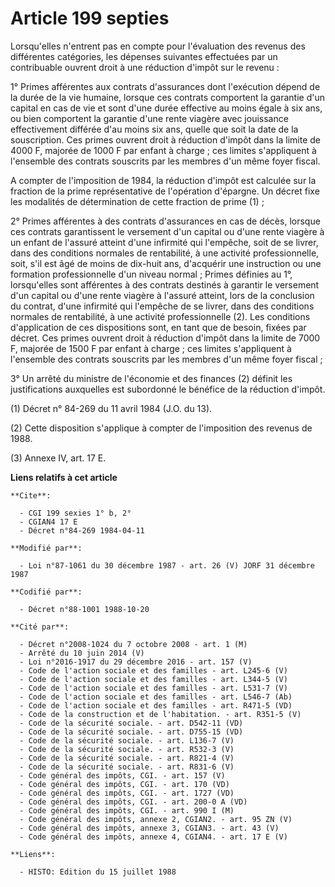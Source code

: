 # Article 199 septies

Lorsqu'elles n'entrent pas en compte pour l'évaluation des revenus des différentes catégories, les dépenses suivantes
effectuées par un contribuable ouvrent droit à une réduction d'impôt sur le revenu :

1° Primes afférentes aux contrats d'assurances dont l'exécution dépend de la durée de la vie humaine, lorsque ces contrats
comportent la garantie d'un capital en cas de vie et sont d'une durée effective au moins égale à six ans, ou bien comportent
la garantie d'une rente viagère avec jouissance effectivement différée d'au moins six ans, quelle que soit la date de la
souscription. Ces primes ouvrent droit à réduction d'impôt dans la limite de 4000 F, majorée de 1000 F par enfant à charge ;
ces limites s'appliquent à l'ensemble  des contrats souscrits par les membres d'un même foyer fiscal.

A compter de l'imposition de 1984, la réduction d'impôt est calculée sur la fraction de la prime représentative de
l'opération d'épargne. Un décret fixe les modalités de détermination de cette fraction de prime (1) ;

2° Primes afférentes à des contrats d'assurances en cas de décès, lorsque ces contrats garantissent le versement d'un capital
ou d'une rente viagère à un enfant de l'assuré atteint d'une infirmité qui l'empêche, soit de se livrer, dans des conditions
normales de rentabilité, à une activité professionnelle, soit, s'il est âgé de moins de dix-huit ans, d'acquérir une
instruction ou une formation professionnelle d'un niveau normal ;       Primes définies au 1°, lorsqu'elles sont afférentes à
des contrats destinés à garantir le versement d'un capital ou d'une rente viagère à l'assuré atteint, lors de la conclusion
du contrat, d'une infirmité qui l'empêche de se livrer, dans des conditions normales de rentabilité, à une activité
professionnelle (2).       Les conditions d'application de ces dispositions sont, en tant que de besoin, fixées par décret.
Ces primes ouvrent droit à réduction d'impôt dans la limite de 7000 F, majorée de 1500 F par enfant à charge ; ces limites
s'appliquent à l'ensemble des contrats souscrits par les membres d'un même foyer fiscal ;

3° Un arrêté du ministre de l'économie et des finances (2) définit les justifications auxquelles est subordonné le bénéfice
de la réduction d'impôt.

(1) Décret n° 84-269 du 11 avril 1984 (J.O. du 13).

(2) Cette disposition s'applique à compter de l'imposition des revenus de 1988.

(3) Annexe IV, art. 17 E.

**Liens relatifs à cet article**

	**Cite**:

	  - CGI 199 sexies 1° b, 2°
	  - CGIAN4 17 E
	  - Décret n°84-269 1984-04-11

	**Modifié par**:

	  - Loi n°87-1061 du 30 décembre 1987 - art. 26 (V) JORF 31 décembre 1987

	**Codifié par**:

	  - Décret n°88-1001 1988-10-20

	**Cité par**:

	  - Décret n°2008-1024 du 7 octobre 2008 - art. 1 (M)
	  - Arrêté du 10 juin 2014 (V)
	  - Loi n°2016-1917 du 29 décembre 2016 - art. 157 (V)
	  - Code de l'action sociale et des familles - art. L245-6 (V)
	  - Code de l'action sociale et des familles - art. L344-5 (V)
	  - Code de l'action sociale et des familles - art. L531-7 (V)
	  - Code de l'action sociale et des familles - art. L546-7 (Ab)
	  - Code de l'action sociale et des familles - art. R471-5 (VD)
	  - Code de la construction et de l'habitation. - art. R351-5 (V)
	  - Code de la sécurité sociale. - art. D542-11 (VD)
	  - Code de la sécurité sociale. - art. D755-15 (VD)
	  - Code de la sécurité sociale. - art. L136-7 (V)
	  - Code de la sécurité sociale. - art. R532-3 (V)
	  - Code de la sécurité sociale. - art. R821-4 (V)
	  - Code de la sécurité sociale. - art. R831-6 (V)
	  - Code général des impôts, CGI. - art. 157 (V)
	  - Code général des impôts, CGI. - art. 170 (VD)
	  - Code général des impôts, CGI. - art. 1727 (VD)
	  - Code général des impôts, CGI. - art. 200-0 A (VD)
	  - Code général des impôts, CGI. - art. 990 I (M)
	  - Code général des impôts, annexe 2, CGIAN2. - art. 95 ZN (V)
	  - Code général des impôts, annexe 3, CGIAN3. - art. 43 (V)
	  - Code général des impôts, annexe 4, CGIAN4. - art. 17 E (V)

	**Liens**:

	  - HISTO: Edition du 15 juillet 1988
